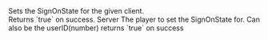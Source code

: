 <function name="SetSignonState" parent="HolyLib" type="libraryfunc">
	<description>
		Sets the SignOnState for the given client.<br>
		Returns `true` on success.
	</description>
	<realm>Server</realm>
	<args>
		<arg name="ply" type="Player">The player to set the SignOnState for. Can also be the userID(number)</arg>
		<arg name="signOnState" type="number"></arg>
		<arg name="spawnCount" type="number"></arg>
	</args>
	<rets>
		<ret name="success" type="boolean">returns `true` on success</ret>
	</rets>
</function>
